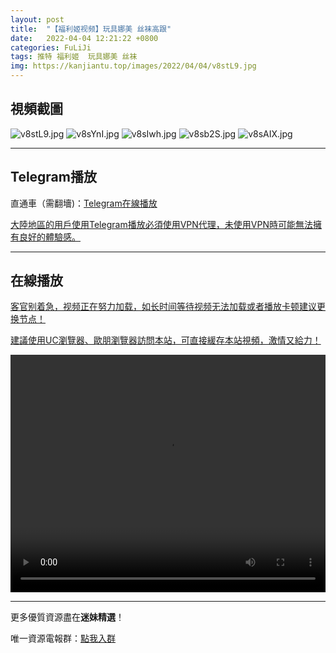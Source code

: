 ```yaml
---
layout: post
title:  "【福利姬视频】玩具娜美 丝袜高跟"
date:   2022-04-04 12:21:22 +0800
categories: FuLiJi
tags: 推特 福利姬  玩具娜美 丝袜
img: https://kanjiantu.top/images/2022/04/04/v8stL9.jpg
---
```



## 視頻截圖

![v8stL9.jpg](https://kanjiantu.top/images/2022/04/04/v8stL9.jpg)
![v8sYnI.jpg](https://kanjiantu.top/images/2022/04/04/v8sYnI.jpg)
![v8sIwh.jpg](https://kanjiantu.top/images/2022/04/04/v8sIwh.jpg)
![v8sb2S.jpg](https://kanjiantu.top/images/2022/04/04/v8sb2S.jpg)
![v8sAIX.jpg](https://kanjiantu.top/images/2022/04/04/v8sAIX.jpg)

* * *
## Telegram播放

直通車（需翻墻)：[Telegram在線播放](https://t.me/mimeijingxuan/450)

<u>大陸地區的用戶使用Telegram播放必須使用VPN代理，未使用VPN時可能無法擁有良好的體驗感。</u> 
* * *
## 在線播放
<u>客官别着急，视频正在努力加载，如长时间等待视频无法加载或者播放卡顿建议更换节点！</u>

<u>建議使用UC瀏覽器、歐朋瀏覽器訪問本站，可直接緩存本站視頻，激情又給力！</u>
<center><video src="https://cdn.publer.io/uploads/videos/624a6e85db27970eb8dc5286/5145feb225727cb5e34c1dc86a7db684.mp4" width="100%" height="380px" controls="controls"></video></center>


* * *
更多優質資源盡在**迷妹精選**！

唯一資源電報群：[點我入群](https://t.me/mimeijingxuan)


